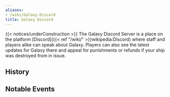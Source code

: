 ```yaml
---
aliases:
- /wiki/Galaxy-Discord
title: Galaxy Discord
---
```


{{< notices/underConstruction >}} The Galaxy Discord Server is a place on the platform [Discord]({{< ref "/wiki/" >}}wikipedia:Discord) where staff and players alike can speak about Galaxy. Players can also see the latest updates for Galaxy there and appeal for punishments or refunds if your ship was destroyed from in issue.

## History

## Notable Events